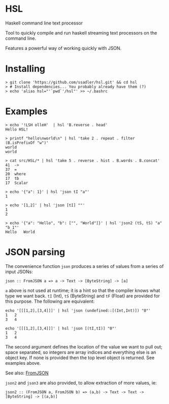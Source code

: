 HSL
===

Haskell command line text processor

Tool to quickly compile and run haskell streaming text processors on the
command line.

Features a powerful way of working quickly with JSON.

Installing
==========

    > git clone 'https://github.com/ssadler/hsl.git' && cd hsl
    > # Install dependencies... You probably already have them (?)
    > echo 'alias hsl="'`pwd`'/hsl"' >> ~/.bashrc

Examples
========

    > echo '!LSH olleH'  | hsl 'B.reverse . head'
    Hello HSL!

    > printf "hello\nworld\n" | hsl 'take 2 . repeat . filter (B.isPrefixOf "w")'
    world
    world

    > cat src/HSL/* | hsl 'take 5 . reverse . hist . B.words . B.concat'
    41	->
    37	=
    20	where
    17	tb
    17	Scalar

    > echo '{"a": 1}' | hsl 'json tI "a"'
    1

    > echo '[1,2]' | hsl 'json [tI] ""'
    1
    2

    > echo '{"a": "Hello", "b": ["", "World"]}' | hsl 'json2 (tS, tS) "a" "b 1"'
    Hello	World


JSON parsing
============

The convenience function `json` produces a series of values from a series of
input JSONs:

`json :: FromJSON a => a -> Text -> [ByteString] -> [a]`

`a` above is not used at runtime; it is a hint so that the compiler knows what
type we want back. `tI` (Int), `tS` (ByteString) and `tF` (Float) are provided for this
purpose. The following are equivalent:

    echo '[[[1,2],[3,4]]]' | hsl 'json (undefined::[(Int,Int)]) "0"'
    1	2
    3	4

    echo '[[[1,2],[3,4]]]' | hsl 'json [(tI,tI)] "0"'
    1	2
    3	4

The second argument defines the location of the value we want to pull out;
space separated, so integers are array indices and everything else is an object key.
If none is provided then the top level object is returned. See examples above.

See also: [FromJSON](http://hackage.haskell.org/packages/archive/aeson/0.6.1.0/doc/html/Data-Aeson.html#t:FromJSON)

`json2` and `json3` are also provided, to allow extraction of more values, ie:

`json2 :: (FromJSON a, FromJSON b) => (a,b) -> Text -> Text -> [ByteString] -> [(a,b)]`

